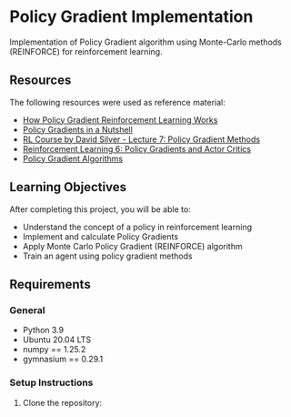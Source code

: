 # Policy Gradient Implementation

Implementation of Policy Gradient algorithm using Monte-Carlo methods (REINFORCE) for reinforcement learning.

## Resources

The following resources were used as reference material:
- [How Policy Gradient Reinforcement Learning Works](https://towardsdatascience.com/how-policy-gradient-reinforcement-learning-works-e5a82bfa746d)
- [Policy Gradients in a Nutshell](http://karpathy.github.io/2019/03/21/policy_gradients/)
- [RL Course by David Silver - Lecture 7: Policy Gradient Methods](https://www.youtube.com/watch?v=ktwKJ038D5I)
- [Reinforcement Learning 6: Policy Gradients and Actor Critics](https://youtu.be/qhWmRgOjvxo)
- [Policy Gradient Algorithms](https://arxiv.org/pdf/1707.06347.pdf)

## Learning Objectives

After completing this project, you will be able to:
- Understand the concept of a policy in reinforcement learning
- Implement and calculate Policy Gradients
- Apply Monte Carlo Policy Gradient (REINFORCE) algorithm
- Train an agent using policy gradient methods

## Requirements

### General
- Python 3.9
- Ubuntu 20.04 LTS
- numpy == 1.25.2
- gymnasium == 0.29.1

### Setup Instructions
1. Clone the repository:
